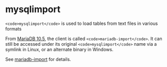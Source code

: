 
# mysqlimport

`<code>mysqlimport</code>` is used to load tables from text files in various formats


From [MariaDB 10.5](../../../release-notes/mariadb-community-server/what-is-mariadb-105.md), the client is called `<code>mariadb-import</code>`. It can still be accessed under its original `<code>mysqlimport</code>` name via a symlink in Linux, or an alternate binary in Windows.


See [mariadb-import](../backup-restore-and-import-clients/mariadb-import.md) for details.

